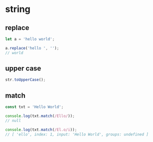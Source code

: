 # string

## replace

```javascript
let a = 'hello world';

a.replace('hello ', '');
// world
```

## upper case

```javascript
str.toUpperCase();
```

## match

```javascript
const txt = 'Hello World';

console.log(txt.match(/Ello/));
// null

console.log(txt.match(/El.o/i));
// [ 'ello', index: 1, input: 'Hello World', groups: undefined ]
```
